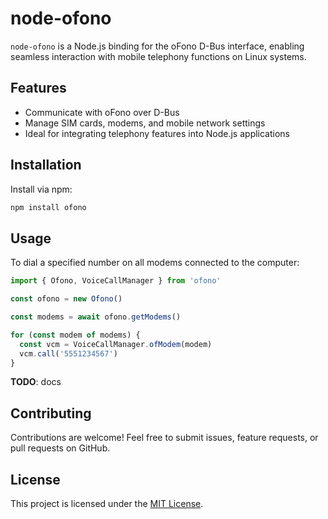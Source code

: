 # node-ofono

`node-ofono` is a Node.js binding for the oFono D-Bus interface, enabling seamless interaction with mobile telephony functions on Linux systems.

## Features

- Communicate with oFono over D-Bus
- Manage SIM cards, modems, and mobile network settings
- Ideal for integrating telephony features into Node.js applications

## Installation

Install via npm:

```sh
npm install ofono
```

## Usage

To dial a specified number on all modems connected to the computer:

```javascript
import { Ofono, VoiceCallManager } from 'ofono'

const ofono = new Ofono()

const modems = await ofono.getModems()

for (const modem of modems) {
  const vcm = VoiceCallManager.ofModem(modem)
  vcm.call('5551234567')
}
```

**TODO**: docs

## Contributing

Contributions are welcome! Feel free to submit issues, feature requests, or pull requests on GitHub.

## License

This project is licensed under the [MIT License](./LICENSE).
